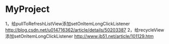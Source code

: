 # MyProject
1，给pullToRefreshListView添加setOnItemLongClickListener
http://blog.csdn.net/u014716362/article/details/50203387
2，给recycleView添加setOnItemLongClickListener
http://www.jb51.net/article/101129.htm